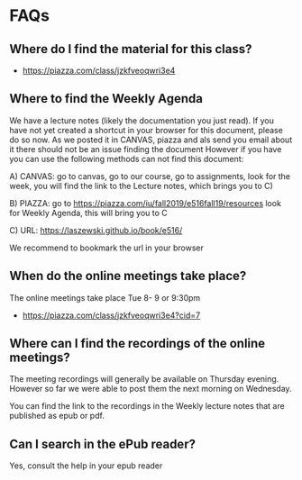 # FAQs

## Where do I find the material for this class?

* <https://piazza.com/class/jzkfveoqwri3e4>

## Where to find the Weekly Agenda

We have a lecture notes (likely the documentation you just read). If you
have not yet created a shortcut in your browser for this document,
please do so now. As we posted it in CANVAS, piazza and als send you
email about it there should not be an issue finding the document However
if you have you can use the following methods can not find this
document:

A) CANVAS: go to canvas, go to our course, go to assignments, look for the week,
you will find the link to the Lecture notes, which brings you to C)

B) PIAZZA: go to <https://piazza.com/iu/fall2019/e516fall19/resources>
look for Weekly Agenda, this will bring you to C
 
C) URL: <https://laszewski.github.io/book/e516/>
 
We recommend to bookmark the url in your browser

## When do the online meetings take place?

The online meetings take place Tue 8- 9 or 9:30pm

* <https://piazza.com/class/jzkfveoqwri3e4?cid=7>

## Where can I find the recordings of the online meetings?

The meeting recordings will generally be available on Thursday evening.
However so far we were able to post them the next morning on Wednesday.

You can find the link to the recordings in the Weekly lecture notes that
are published as epub or pdf. 

## Can I search in the ePub reader?

Yes, consult the help in your epub reader



